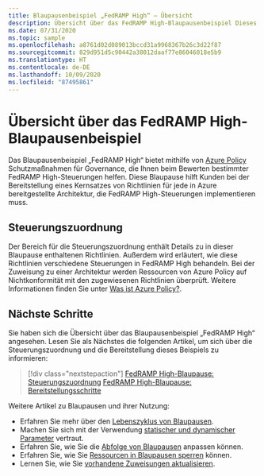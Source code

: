 ```yaml
---
title: Blaupausenbeispiel „FedRAMP High“ – Übersicht
description: Übersicht über das FedRAMP High-Blaupausenbeispiel Dieses Blaupausenbeispiel unterstützt Kunden bei der Bewertung spezifischer FedRAMP High-Steuerungen.
ms.date: 07/31/2020
ms.topic: sample
ms.openlocfilehash: a8761d02d089013bccd31a9968367b26c3d22f87
ms.sourcegitcommit: 829d951d5c90442a38012daaf77e86046018e5b9
ms.translationtype: HT
ms.contentlocale: de-DE
ms.lasthandoff: 10/09/2020
ms.locfileid: "87495861"
---
```

# <a name="overview-of-the-fedramp-high-blueprint-sample"></a>Übersicht über das FedRAMP High-Blaupausenbeispiel

Das Blaupausenbeispiel „FedRAMP High“ bietet mithilfe von [Azure Policy](../../../policy/overview.md) Schutzmaßnahmen für Governance, die Ihnen beim Bewerten bestimmter FedRAMP High-Steuerungen helfen. Diese Blaupause hilft Kunden bei der Bereitstellung eines Kernsatzes von Richtlinien für jede in Azure bereitgestellte Architektur, die FedRAMP High-Steuerungen implementieren muss.

## <a name="control-mapping"></a>Steuerungszuordnung

Der Bereich für die Steuerungszuordnung enthält Details zu in dieser Blaupause enthaltenen Richtlinien. Außerdem wird erläutert, wie diese Richtlinien verschiedene Steuerungen in FedRAMP High behandeln. Bei der Zuweisung zu einer Architektur werden Ressourcen von Azure Policy auf Nichtkonformität mit den zugewiesenen Richtlinien überprüft. Weitere Informationen finden Sie unter [Was ist Azure Policy?](../../../policy/overview.md).

## <a name="next-steps"></a>Nächste Schritte

Sie haben sich die Übersicht über das Blaupausenbeispiel „FedRAMP High“ angesehen. Lesen Sie als Nächstes die folgenden Artikel, um sich über die Steuerungszuordnung und die Bereitstellung dieses Beispiels zu informieren:

> [!div class="nextstepaction"]
> [FedRAMP High-Blaupause: Steuerungszuordnung](./control-mapping.md)
> [FedRAMP High-Blaupause: Bereitstellungsschritte](./deploy.md)

Weitere Artikel zu Blaupausen und ihrer Nutzung:

- Erfahren Sie mehr über den [Lebenszyklus von Blaupausen](../../concepts/lifecycle.md).
- Machen Sie sich mit der Verwendung [statischer und dynamischer Parameter](../../concepts/parameters.md) vertraut.
- Erfahren Sie, wie Sie die [Abfolge von Blaupausen](../../concepts/sequencing-order.md) anpassen können.
- Erfahren Sie, wie Sie [Ressourcen in Blaupausen sperren](../../concepts/resource-locking.md) können.
- Lernen Sie, wie Sie [vorhandene Zuweisungen aktualisieren](../../how-to/update-existing-assignments.md).
